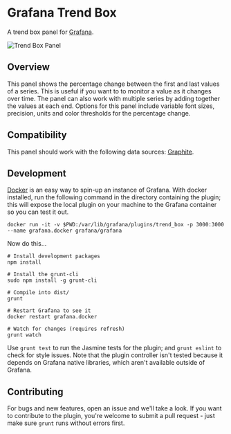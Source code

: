 # Grafana Trend Box

A trend box panel for [Grafana](http://grafana.org/).

![Trend Box Panel](https://raw.githubusercontent.com/BTplc/grafana-trend-box/master/src/img/trend_box.png)

## Overview

This panel shows the percentage change between the first and last values of a series. This is useful if you want to to monitor a value as it changes over time. The panel can also work with multiple series by adding together the values at each end. Options for this panel include variable font sizes, precision, units and color thresholds for the percentage change.

## Compatibility

This panel should work with the following data sources: [Graphite](https://grafana.net/plugins/graphite).


## Development

[Docker](https://www.docker.com/) is an easy way to spin-up an instance of Grafana. With docker installed, run the following command in the directory containing the plugin; this will expose the local plugin on your machine to the Grafana container so you can test it out.

    docker run -it -v $PWD:/var/lib/grafana/plugins/trend_box -p 3000:3000 --name grafana.docker grafana/grafana

Now do this...

    # Install development packages
    npm install

    # Install the grunt-cli
    sudo npm install -g grunt-cli

    # Compile into dist/
    grunt

    # Restart Grafana to see it
    docker restart grafana.docker

    # Watch for changes (requires refresh)
    grunt watch

Use `grunt test` to run the Jasmine tests for the plugin; and `grunt eslint` to check for style issues. Note that the plugin controller isn't tested because it depends on Grafana native libraries, which aren't available outside of Grafana.

## Contributing

For bugs and new features, open an issue and we'll take a look. If you want to contribute to the plugin, you're welcome to submit a pull request - just make sure `grunt` runs without errors first.
